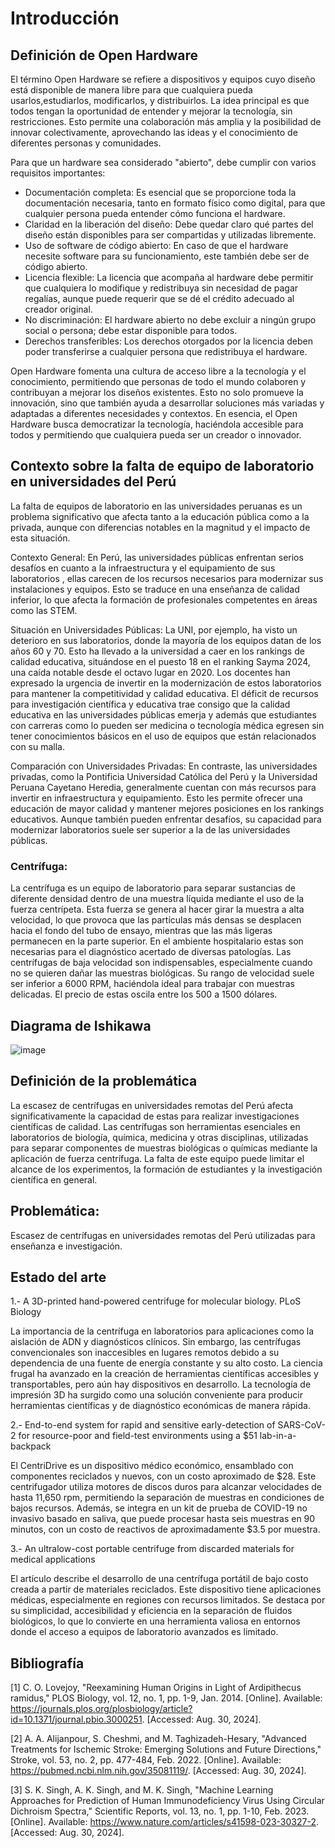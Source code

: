 # Introducción
## Definición de Open Hardware

El término Open Hardware se refiere a dispositivos y equipos cuyo diseño está disponible de manera libre para que cualquiera pueda usarlos,estudiarlos, modificarlos, y distribuirlos. La idea principal es que todos tengan la oportunidad de entender y mejorar la tecnología, sin restricciones. Esto permite una colaboración más amplia y la posibilidad de innovar colectivamente, aprovechando las ideas y el conocimiento de diferentes personas y comunidades.

Para que un hardware sea considerado "abierto", debe cumplir con varios requisitos importantes:

- Documentación completa: Es esencial que se proporcione toda la documentación necesaria, tanto en formato físico como digital, para que cualquier persona pueda entender cómo funciona el hardware.
- Claridad en la liberación del diseño: Debe quedar claro qué partes del diseño están disponibles para ser compartidas y utilizadas libremente.
- Uso de software de código abierto: En caso de que el hardware necesite software para su funcionamiento, este también debe ser de código abierto.
- Licencia flexible: La licencia que acompaña al hardware debe permitir que cualquiera lo modifique y redistribuya sin necesidad de pagar regalías, aunque puede requerir que se dé el crédito adecuado al creador original.
- No discriminación: El hardware abierto no debe excluir a ningún grupo social o persona; debe estar disponible para todos.
- Derechos transferibles: Los derechos otorgados por la licencia deben poder transferirse a cualquier persona que redistribuya el hardware.

Open Hardware fomenta una cultura de acceso libre a la tecnología y el conocimiento, permitiendo que personas de todo el mundo colaboren y contribuyan a mejorar los diseños existentes. Esto no solo promueve la innovación, sino que también ayuda a desarrollar soluciones más variadas y adaptadas a diferentes necesidades y contextos. En esencia, el Open Hardware busca democratizar la tecnología, haciéndola accesible para todos y permitiendo que cualquiera pueda ser un creador o innovador.

[Fuente: https://www.oshwa.org/definition/spanish/]: # 

## Contexto sobre la falta de equipo de laboratorio en universidades del Perú

La falta de equipos de laboratorio en las universidades peruanas es un problema significativo que afecta tanto a la educación pública como a la privada, aunque con diferencias notables en la magnitud y el impacto de esta situación.

Contexto General:
En Perú, las universidades públicas enfrentan serios desafíos en cuanto a la infraestructura y el equipamiento de sus laboratorios , ellas carecen de los recursos necesarios para modernizar sus instalaciones y equipos. Esto se traduce en una enseñanza de calidad inferior, lo que afecta la formación de profesionales competentes en áreas como las STEM.

Situación en Universidades Públicas:
La UNI, por ejemplo, ha visto un deterioro en sus laboratorios, donde la mayoría de los equipos datan de los años 60 y 70. Esto ha llevado a la universidad a caer en los rankings de calidad educativa, situándose en el puesto 18 en el ranking Sayma 2024, una caída notable desde el octavo lugar en 2020. Los docentes han expresado la urgencia de invertir en la modernización de estos laboratorios para mantener la competitividad y calidad educativa.
El déficit de recursos para investigación científica y educativa trae consigo que la calidad educativa en las universidades públicas emerja y además que estudiantes con carreras como lo pueden ser medicina o tecnología médica egresen sin tener conocimientos básicos en el uso de equipos que están relacionados con su malla. 


Comparación con Universidades Privadas:
En contraste, las universidades privadas, como la Pontificia Universidad Católica del Perú y la Universidad Peruana Cayetano Heredia, generalmente cuentan con más recursos para invertir en infraestructura y equipamiento. Esto les permite ofrecer una educación de mayor calidad y mantener mejores posiciones en los rankings educativos. Aunque también pueden enfrentar desafíos, su capacidad para modernizar laboratorios suele ser superior a la de las universidades públicas.

### Centrífuga:

La centrífuga es un equipo de laboratorio para separar sustancias de diferente densidad dentro de una muestra líquida mediante el uso de la fuerza centrípeta. Esta fuerza se genera al hacer girar la muestra a alta velocidad, lo que provoca que las partículas más densas se desplacen hacia el fondo del tubo de ensayo, mientras que las más ligeras permanecen en la parte superior. En el ambiente hospitalario estas son necesarias para el diagnóstico acertado de diversas patologías.
Las centrífugas de baja velocidad son indispensables, especialmente cuando no se quieren dañar las muestras biológicas. Su rango de velocidad suele ser inferior a 6000 RPM, haciéndola ideal para trabajar con muestras delicadas. El precio de estas oscila entre los 500 a 1500 dólares.

## Diagrama de Ishikawa

![image](https://github.com/user-attachments/assets/121ee8dd-88a9-425d-828d-cbe37a58635a)


## Definición de la problemática

La escasez de centrífugas en universidades remotas del Perú afecta significativamente la capacidad de estas para realizar investigaciones científicas de calidad. Las centrífugas son herramientas esenciales en laboratorios de biología, química, medicina y otras disciplinas, utilizadas para separar componentes de muestras biológicas o químicas mediante la aplicación de fuerza centrífuga. La falta de este equipo puede limitar el alcance de los experimentos, la formación de estudiantes y la investigación científica en general.

## Problemática: 

Escasez de centrífugas en universidades remotas del Perú utilizadas para enseñanza e investigación.

## Estado del arte

1.- A 3D-printed hand-powered centrifuge for molecular biology. PLoS Biology

La importancia de la centrífuga en laboratorios para aplicaciones como la aislación de ADN y diagnósticos clínicos. Sin embargo, las centrífugas convencionales son inaccesibles      en lugares remotos debido a su dependencia de una fuente de energía constante y su alto costo. La ciencia frugal ha avanzado en la creación de herramientas científicas              accesibles y transportables, pero aún hay dispositivos en desarrollo. La tecnología de impresión 3D ha surgido como una solución conveniente para producir herramientas           científicas y de diagnóstico económicas de manera rápida.


2.- End-to-end system for rapid and sensitive early-detection of SARS-CoV-2 for resource-poor and field-test environments using a $51 lab-in-a-backpack

El CentriDrive es un dispositivo médico económico, ensamblado con componentes reciclados y nuevos, con un costo aproximado de $28. Este centrifugador utiliza motores de discos duros para alcanzar velocidades de hasta 11,650 rpm, permitiendo la separación de muestras en condiciones de bajos recursos. Además, se integra en un kit de prueba de COVID-19 no invasivo basado en saliva, que puede procesar hasta seis muestras en 90 minutos, con un costo de reactivos de aproximadamente $3.5 por muestra. 


3.- An ultralow-cost portable centrifuge from discarded materials for medical applications

El artículo describe el desarrollo de una centrífuga portátil de bajo costo creada a partir de materiales reciclados. Este dispositivo tiene aplicaciones médicas, especialmente en regiones con recursos limitados. Se destaca por su simplicidad, accesibilidad y eficiencia en la separación de fluidos biológicos, lo que lo convierte en una herramienta valiosa en entornos donde el acceso a equipos de laboratorio avanzados es limitado.


## Bibliografía

[1] C. O. Lovejoy, "Reexamining Human Origins in Light of Ardipithecus ramidus," PLOS Biology, vol. 12, no. 1, pp. 1-9, Jan. 2014. [Online]. Available: https://journals.plos.org/plosbiology/article?id=10.1371/journal.pbio.3000251. [Accessed: Aug. 30, 2024].

[2] A. A. Alijanpour, S. Cheshmi, and M. Taghizadeh-Hesary, "Advanced Treatments for Ischemic Stroke: Emerging Solutions and Future Directions," Stroke, vol. 53, no. 2, pp. 477-484, Feb. 2022. [Online]. Available: https://pubmed.ncbi.nlm.nih.gov/35081119/. [Accessed: Aug. 30, 2024].

[3] S. K. Singh, A. K. Singh, and M. K. Singh, "Machine Learning Approaches for Prediction of Human Immunodeficiency Virus Using Circular Dichroism Spectra," Scientific Reports, vol. 13, no. 1, pp. 1-10, Feb. 2023. [Online]. Available: https://www.nature.com/articles/s41598-023-30327-2. [Accessed: Aug. 30, 2024].
